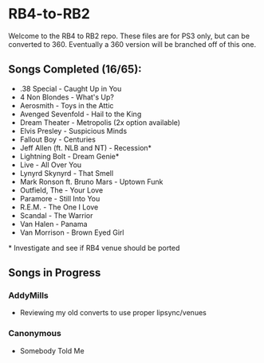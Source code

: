 # RB4-to-RB2

Welcome to the RB4 to RB2 repo. These files are for PS3 only, but can be converted to 360. Eventually a 360 version will be branched off of this one.

## Songs Completed (16/65):
*  .38 Special - Caught Up in You
*  4 Non Blondes - What's Up?
*  Aerosmith - Toys in the Attic
*  Avenged Sevenfold - Hail to the King
*  Dream Theater - Metropolis (2x option available)
*  Elvis Presley - Suspicious Minds
*  Fallout Boy - Centuries
*  Jeff Allen (ft. NLB and NT) - Recession\*
*  Lightning Bolt - Dream Genie\*
*  Live - All Over You
*  Lynyrd Skynyrd - That Smell
*  Mark Ronson ft. Bruno Mars - Uptown Funk
*  Outfield, The - Your Love
*  Paramore - Still Into You
*  R.E.M. - The One I Love
*  Scandal - The Warrior
*  Van Halen - Panama
*  Van Morrison - Brown Eyed Girl

\* Investigate and see if RB4 venue should be ported

## Songs in Progress

### AddyMills
*  Reviewing my old converts to use proper lipsync/venues


### Canonymous
*  Somebody Told Me 
